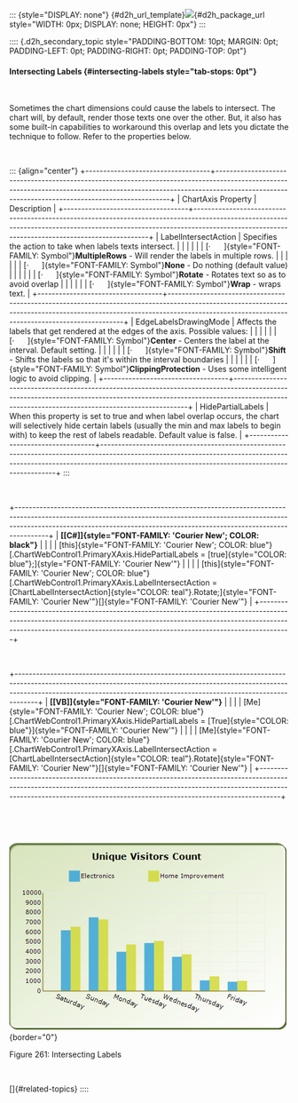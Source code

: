 ::: {style="DISPLAY: none"}
[](ms-xhelp:///?Id=d2h_url_template){#d2h_url_template}![](!package_url!){#d2h_package_url style="WIDTH: 0px; DISPLAY: none; HEIGHT: 0px"}
:::

:::: {.d2h_secondary_topic style="PADDING-BOTTOM: 10pt; MARGIN: 0pt; PADDING-LEFT: 0pt; PADDING-RIGHT: 0pt; PADDING-TOP: 0pt"}
#### Intersecting Labels {#intersecting-labels style="tab-stops: 0pt"}

 

Sometimes the chart dimensions could cause the labels to intersect. The chart will, by default, render those texts one over the other. But, it also has some built-in capabilities to workaround this overlap and lets you dictate the technique to follow. Refer to the properties below.

 

::: {align="center"}
+-----------------------------------+-----------------------------------------------------------------------------------------------------------------------------------------------------------------------------------------------------------------------------+
| ChartAxis Property                | Description                                                                                                                                                                                                                 |
+-----------------------------------+-----------------------------------------------------------------------------------------------------------------------------------------------------------------------------------------------------------------------------+
| LabelIntersectAction              | Specifies the action to take when labels texts intersect.                                                                                                                                                                   |
|                                   |                                                                                                                                                                                                                             |
|                                   | [·      ]{style="FONT-FAMILY: Symbol"}**MultipleRows** - Will render the labels in multiple rows.                                                                                                                           |
|                                   |                                                                                                                                                                                                                             |
|                                   | [·      ]{style="FONT-FAMILY: Symbol"}**None** - Do nothing (default value)                                                                                                                                                 |
|                                   |                                                                                                                                                                                                                             |
|                                   | [·      ]{style="FONT-FAMILY: Symbol"}**Rotate** - Rotates text so as to avoid overlap                                                                                                                                      |
|                                   |                                                                                                                                                                                                                             |
|                                   | [·      ]{style="FONT-FAMILY: Symbol"}**Wrap** - wraps text.                                                                                                                                                                |
+-----------------------------------+-----------------------------------------------------------------------------------------------------------------------------------------------------------------------------------------------------------------------------+
| EdgeLabelsDrawingMode             | Affects the labels that get rendered at the edges of the axis. Possible values:                                                                                                                                             |
|                                   |                                                                                                                                                                                                                             |
|                                   | [·      ]{style="FONT-FAMILY: Symbol"}**Center** - Centers the label at the interval. Default setting.                                                                                                                      |
|                                   |                                                                                                                                                                                                                             |
|                                   | [·      ]{style="FONT-FAMILY: Symbol"}**Shift** - Shifts the labels so that it\'s within the interval boundaries                                                                                                            |
|                                   |                                                                                                                                                                                                                             |
|                                   | [·      ]{style="FONT-FAMILY: Symbol"}**ClippingProtection** - Uses some intelligent logic to avoid clipping.                                                                                                               |
+-----------------------------------+-----------------------------------------------------------------------------------------------------------------------------------------------------------------------------------------------------------------------------+
| HidePartialLabels                 | When this property is set to true and when label overlap occurs, the chart will selectively hide certain labels (usually the min and max labels to begin with) to keep the rest of labels readable. Default value is false. |
+-----------------------------------+-----------------------------------------------------------------------------------------------------------------------------------------------------------------------------------------------------------------------------+
:::

 

+---------------------------------------------------------------------------------------------------------------------------------------------------------------------------------------------------------------------------------------------------+
| **[\[C#\]]{style="FONT-FAMILY: 'Courier New'; COLOR: black"}**                                                                                                                                                                                    |
|                                                                                                                                                                                                                                                   |
| [this]{style="FONT-FAMILY: 'Courier New'; COLOR: blue"}[.ChartWebControl1.PrimaryXAxis.HidePartialLabels = [true]{style="COLOR: blue"};]{style="FONT-FAMILY: 'Courier New'"}                                                                      |
|                                                                                                                                                                                                                                                   |
| [this]{style="FONT-FAMILY: 'Courier New'; COLOR: blue"}[.ChartWebControl1.PrimaryXAxis.LabelIntersectAction = [ChartLabelIntersectAction]{style="COLOR: teal"}.Rotate;]{style="FONT-FAMILY: 'Courier New'"}[]{style="FONT-FAMILY: 'Courier New'"} |
+---------------------------------------------------------------------------------------------------------------------------------------------------------------------------------------------------------------------------------------------------+

 

+------------------------------------------------------------------------------------------------------------------------------------------------------------------------------------------------------------------------------------------------+
| **[\[VB\]]{style="FONT-FAMILY: 'Courier New'"}**                                                                                                                                                                                               |
|                                                                                                                                                                                                                                                |
| [Me]{style="FONT-FAMILY: 'Courier New'; COLOR: blue"}[.ChartWebControl1.PrimaryXAxis.HidePartialLabels = [True]{style="COLOR: blue"}]{style="FONT-FAMILY: 'Courier New'"}                                                                      |
|                                                                                                                                                                                                                                                |
| [Me]{style="FONT-FAMILY: 'Courier New'; COLOR: blue"}[.ChartWebControl1.PrimaryXAxis.LabelIntersectAction = [ChartLabelIntersectAction]{style="COLOR: teal"}.Rotate]{style="FONT-FAMILY: 'Courier New'"}[]{style="FONT-FAMILY: 'Courier New'"} |
+------------------------------------------------------------------------------------------------------------------------------------------------------------------------------------------------------------------------------------------------+

 

 

![Description: C:\\Users\\jananit\\AppData\\Local\\Microsoft\\Windows\\Temporary Internet Files\\Content.Word\\IntersectingLabels.png](ImagesExt/image84_261.png){border="0"}

Figure 261: Intersecting Labels

 

[]{#related-topics}
::::
